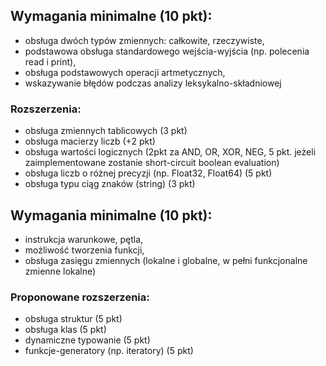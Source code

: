 ## Wymagania minimalne (10 pkt):

- obsługa dwóch typów zmiennych: całkowite, rzeczywiste,
- podstawowa obsługa standardowego wejścia-wyjścia (np. polecenia read i print),
- obsługa podstawowych operacji artmetycznych,
- wskazywanie błędów podczas analizy leksykalno-składniowej﻿

### Rozszerzenia:

- obsługa zmiennych tablicowych (3 pkt)
- obsługa macierzy liczb (+2 pkt)
- obsługa wartości logicznych (2pkt za AND, OR, XOR, NEG, 5 pkt. jeżeli zaimplementowane zostanie short-circuit boolean evaluation)
- obsługa liczb o różnej precyzji (np. Float32, Float64) (5 pkt)
- obsługa typu ciąg znaków (string) (3 pkt)

## Wymagania minimalne (10 pkt):

- instrukcja warunkowe, pętla,
- możliwość tworzenia funkcji,
- obsługa zasięgu zmiennych (lokalne i globalne, w pełni funkcjonalne zmienne lokalne)

### Proponowane rozszerzenia:

- obsługa struktur (5 pkt)﻿
- obsługa klas (5 pkt)
- dynamiczne typowanie (5 pkt)
- funkcje-generatory (np. iteratory) (5 pkt)
